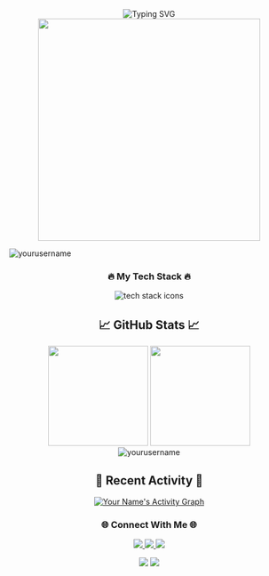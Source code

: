 <!-- Animated Header with Typing Effect -->
<div align="center">
  <img src="https://readme-typing-svg.herokuapp.com?font=Fira+Code&size=30&duration=3000&pause=1000&color=00F72E&center=true&vCenter=true&width=435&lines=Hi+%F0%9F%91%8B%2C+I'm+Your+Name;Full+Stack+Developer;Open+Source+Contributor;Tech+Enthusiast" alt="Typing SVG" />
</div>

<!-- Animated Wave Divider -->
<div align="center">
  <img src="https://github.com/SP-XD/SP-XD/blob/main/images/dev-working_rounded.gif?raw=true" width="400"/>
</div>

<!-- Profile Views Counter -->
<p align="left"> 
  <img src="https://komarev.com/ghpvc/?username=yourusername&label=Profile%20views&color=0e75b6&style=flat" alt="yourusername" /> 
</p>

<!-- Animated Tech Stack Icons -->
<h3 align="center">🔥 My Tech Stack 🔥</h3>
<p align="center">
  <img src="https://skillicons.dev/icons?i=react,nodejs,typescript,py,tailwind,aws,git,github,figma,docker,postgres,redis,grafana,linux,nginx&perline=8" alt="tech stack icons" />
</p>

<!-- GitHub Stats with Animation -->
<h2 align="center">📈 GitHub Stats 📈</h2>
<div align="center">
  <img height="180em" src="https://github-readme-stats.vercel.app/api?username=yourusername&show_icons=true&theme=dark&include_all_commits=true&count_private=true&bg_color=0d1117&hide_border=true"/>
  <img height="180em" src="https://github-readme-stats.vercel.app/api/top-langs/?username=yourusername&layout=compact&langs_count=8&theme=dark&bg_color=0d1117&hide_border=true"/>
</div>

<!-- Streak Stats with Fire Animation -->
<div align="center">
  <img src="https://github-readme-streak-stats.herokuapp.com/?user=yourusername&theme=dark&background=0d1117&hide_border=true&fire=DD2727&ring=DD2727&currStreakLabel=DD2727" alt="yourusername" />
</div>

<!-- Activity Graph -->
<h2 align="center">📌 Recent Activity 📌</h2>
<div align="center">
  <a href="https://github.com/ashutosh00710/github-readme-activity-graph">
    <img alt="Your Name's Activity Graph" src="https://github-readme-activity-graph.vercel.app/graph?username=yourusername&bg_color=0d1117&color=00F72E&line=00F72E&point=FFFFFF&hide_border=true" />
  </a>
</div>

<!-- Social Links with Animated Badges -->
<h3 align="center">🌐 Connect With Me 🌐</h3>
<p align="center">
  <a href="https://linkedin.com/in/yourprofile">
    <img src="https://img.shields.io/badge/LinkedIn-0077B5?style=for-the-badge&logo=linkedin&logoColor=white"/>
  </a>
  <a href="https://twitter.com/yourprofile">
    <img src="https://img.shields.io/badge/Twitter-1DA1F2?style=for-the-badge&logo=twitter&logoColor=white"/>
  </a>
  <a href="mailto:youremail@example.com">
    <img src="https://img.shields.io/badge/Gmail-D14836?style=for-the-badge&logo=gmail&logoColor=white"/>
  </a>
</p>

<!-- Animated Footer -->
<div align="center">
  <img src="https://raw.githubusercontent.com/trinib/trinib/main/.images/marquee.svg" />
  <img src="https://raw.githubusercontent.com/trinib/trinib/82213791fa9ff58d3ca768ddd6de2489ec23ffca/images/footer.svg" />
</div>
